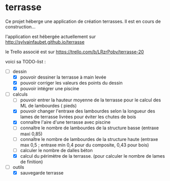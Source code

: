 # terrasse

Ce projet héberge une application de création terrasses.
Il est en cours de construction...

l'application est hébergée actuellement sur http://sylvainfaubet.github.io/terrasse

le Trello associé est sur https://trello.com/b/LRzrPobv/terrasse-20

voici sa TODO-list :

- [ ] dessin
  - [x] pouvoir dessiner la terrasse à main levée
  - [x] pouvoir corriger les valeurs des points du dessin
  - [x] pouvoir intégrer une piscine
- [ ] calculs
  - [ ] pouvoir entrer la hauteur moyenne de la terrasse pour le calcul des ML de lambourdes ( pieds)
  - [x] pouvoir changer l'entraxe des lambourdes selon la longueur des lames de terrasse livrées pour éviter les chutes de bois
  - [x] connaître l'aire d'une terrasse avec piscine
  - [ ] connaître le nombre de lambourdes de la structure basse (entraxe maxi 0,85)
  - [ ] connaître le nombre de lambourdes de la structure haute (entraxe max 0,5 ; entraxe min 0,4 pour du composite, 0,43 pour bois)
  - [ ] calculer le nombre de dalles béton
  - [x] calcul du périmètre de la terrasse. (pour calculer le nombre de lames de finition)
- [ ] outils
  - [x] sauvegarde terrasse

